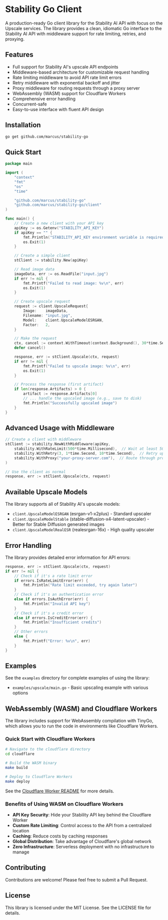 # Stability Go Client

A production-ready Go client library for the Stability AI API with focus on the Upscale services. The library provides a clean, idiomatic Go interface to the Stability AI API with middleware support for rate limiting, retries, and proxying.

## Features

- Full support for Stability AI's upscale API endpoints
- Middleware-based architecture for customizable request handling
- Rate limiting middleware to avoid API rate limit errors
- Retry middleware with exponential backoff and jitter
- Proxy middleware for routing requests through a proxy server
- WebAssembly (WASM) support for Cloudflare Workers
- Comprehensive error handling
- Concurrent-safe
- Easy-to-use interface with fluent API design

## Installation

```bash
go get github.com/marcus/stability-go
```

## Quick Start

```go
package main

import (
    "context"
    "fmt"
    "os"
    "time"

    "github.com/marcus/stability-go"
    "github.com/marcus/stability-go/client"
)

func main() {
    // Create a new client with your API key
    apiKey := os.Getenv("STABILITY_API_KEY")
    if apiKey == "" {
        fmt.Println("STABILITY_API_KEY environment variable is required")
        os.Exit(1)
    }

    // Create a simple client
    stClient := stability.New(apiKey)

    // Read image data
    imageData, err := os.ReadFile("input.jpg")
    if err != nil {
        fmt.Printf("Failed to read image: %v\n", err)
        os.Exit(1)
    }

    // Create upscale request
    request := client.UpscaleRequest{
        Image:    imageData,
        Filename: "input.jpg",
        Model:    client.UpscaleModelESRGAN,
        Factor:   2,
    }

    // Make the request
    ctx, cancel := context.WithTimeout(context.Background(), 30*time.Second)
    defer cancel()

    response, err := stClient.Upscale(ctx, request)
    if err != nil {
        fmt.Printf("Failed to upscale image: %v\n", err)
        os.Exit(1)
    }

    // Process the response (first artifact)
    if len(response.Artifacts) > 0 {
        artifact := response.Artifacts[0]
        // ... handle the upscaled image (e.g., save to disk)
        fmt.Println("Successfully upscaled image")
    }
}
```

## Advanced Usage with Middleware

```go
// Create a client with middleware
stClient := stability.NewWithMiddleware(apiKey,
    stability.WithRateLimit(500*time.Millisecond),  // Wait at least 500ms between requests
    stability.WithRetry(3, 1*time.Second, 10*time.Second),  // Retry up to 3 times
    stability.WithProxy("your-proxy-server.com"),  // Route through proxy
)

// Use the client as normal
response, err := stClient.Upscale(ctx, request)
```

## Available Upscale Models

The library supports all of Stability AI's upscale models:

- `client.UpscaleModelESRGAN` (esrgan-v1-x2plus) - Standard upscaler
- `client.UpscaleModelStable` (stable-diffusion-x4-latent-upscaler) - Better for Stable Diffusion generated images
- `client.UpscaleModelRealESR` (realesrgan-16x) - High quality upscaler

## Error Handling

The library provides detailed error information for API errors:

```go
response, err := stClient.Upscale(ctx, request)
if err != nil {
    // Check if it's a rate limit error
    if errors.IsRateLimitError(err) {
        fmt.Println("Rate limit exceeded, try again later")
    } 
    // Check if it's an authentication error
    else if errors.IsAuthError(err) {
        fmt.Println("Invalid API key")
    }
    // Check if it's a credit error
    else if errors.IsCreditError(err) {
        fmt.Println("Insufficient credits")
    } 
    // Other errors
    else {
        fmt.Printf("Error: %v\n", err)
    }
}
```

## Examples

See the `examples` directory for complete examples of using the library:

- `examples/upscale/main.go` - Basic upscaling example with various options

## WebAssembly (WASM) and Cloudflare Workers

The library includes support for WebAssembly compilation with TinyGo, which allows you to run the code in environments like Cloudflare Workers.

### Quick Start with Cloudflare Workers

```bash
# Navigate to the cloudflare directory
cd cloudflare

# Build the WASM binary
make build

# Deploy to Cloudflare Workers
make deploy
```

See the [Cloudflare Worker README](cloudflare/README.md) for more details.

### Benefits of Using WASM on Cloudflare Workers

- **API Key Security**: Hide your Stability API key behind the Cloudflare Worker
- **Custom Rate Limiting**: Control access to the API from a centralized location
- **Caching**: Reduce costs by caching responses
- **Global Distribution**: Take advantage of Cloudflare's global network
- **Zero Infrastructure**: Serverless deployment with no infrastructure to manage

## Contributing

Contributions are welcome! Please feel free to submit a Pull Request.

## License

This library is licensed under the MIT License. See the LICENSE file for details.